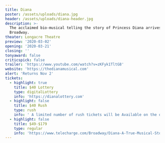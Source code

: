 ```yaml
---
title: Diana
poster: /assets/uploads/diana.jpg
header: /assets/uploads/diana-header.jpg
description: >-
  The acclaimed bio-musical telling the story of Princess Diana arrives on
  Broadway.
theater: Longacre Theatre
preview: '2020-03-02'
opening: '2020-03-21'
closing: ''
tonyaward: false
criticspick: false
trailer: 'https://www.youtube.com/watch?v=zKFyk1TltG8'
website: 'https://thedianamusical.com'
alert: 'Returns Nov 2'
tickets:
  - highlight: true
    title: $40 Lottery
    type: digitalLottery
    info: 'https://dianalottery.com'
  - highlight: false
    title: $40 Rush
    type: rush
    info: ' A limited number of rush tickets will be Available on the day of the performance at the Longacre Theatre when the box office opens (10 AM Mon-Sat, and 12 PM Sun Starting April 19th). Cash or credit. Tickets per person  limit. Seat Locations determined at the discretion of the box office.'
  - highlight: false
    title: $49-$179
    type: regular
    info: 'https://www.telecharge.com/Broadway/Diana-A-True-Musical-Story/Ticket'
---
```

